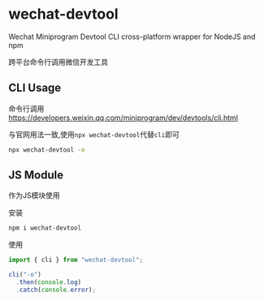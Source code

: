 # wechat-devtool

Wechat Miniprogram Devtool CLI cross-platform wrapper for NodeJS and npm

跨平台命令行调用微信开发工具

## CLI Usage

命令行调用
https://developers.weixin.qq.com/miniprogram/dev/devtools/cli.html

与官网用法一致,使用`npx wechat-devtool`代替`cli`即可

```bash
npx wechat-devtool -o
```

## JS Module
作为JS模块使用

安装
```bash
npm i wechat-devtool
```
使用

```js
import { cli } from "wechat-devtool";

cli("-o")
  .then(console.log)
  .catch(console.error);
```
